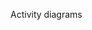 <span id="title">Activity diagrams</span>

<div id="body">

<include src="introduction/container-inParent-asPanel.md" boilerplate />
<include src="basicNotations/container-inParent-asPanel.md" boilerplate />

</div>

